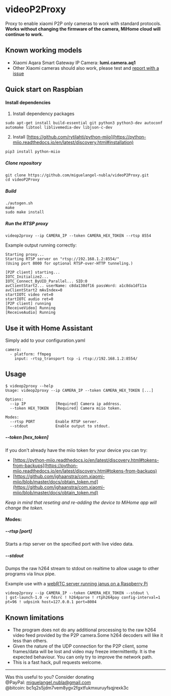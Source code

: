 # videoP2Proxy
Proxy to enable xiaomi P2P only cameras to work with standard protocols.  
**Works without changing the firmware of the camera, MiHome cloud will continue to work.**


 Known working models
-----------
* Xiaomi Aqara Smart Gateway IP Camera: **lumi.camera.aq1**
* Other Xiaomi cameras should also work, please test and [report with a issue](https://github.com/miguelangel-nubla/videoP2Proxy/issues/new)

Quick start on Raspbian
-----------

#### Install dependencies
1. Install dependency packages
```
sudo apt-get install build-essential git python3 python3-dev autoconf automake libtool liblivemedia-dev libjson-c-dev
```

2. Install [https://github.com/rytilahti/python-miio](https://python-miio.readthedocs.io/en/latest/discovery.html#installation)
```
pip3 install python-miio
```

##### Clone repository
```
git clone https://github.com/miguelangel-nubla/videoP2Proxy.git
cd videoP2Proxy
```

##### Build
```
./autogen.sh
make
sudo make install
```

##### Run the RTSP proxy
```
videop2proxy --ip CAMERA_IP --token CAMERA_HEX_TOKEN --rtsp 8554
```
Example output running correctly:
```
Starting proxy...
Starting RTSP server on "rtsp://192.168.1.2:8554/"
(Using port 8000 for optional RTSP-over-HTTP tunneling.)

[P2P client] starting...
IOTC_Initialize2...
IOTC_Connect_ByUID_Parallel... SID:0
avClientStart2... userName: c8da138df16 passWord: a1c8da1df11a
avClientStart2 mAvIndex=0
startIOTC video ret=0
startIOTC audio ret=0
[P2P client] running
[ReceiveVideo] Running
[ReceiveAudio] Running
```


Use it with Home Assistant
-----------

Simply add to your configuration.yaml
```
camera:
  - platform: ffmpeg
    input: -rtsp_transport tcp -i rtsp://192.168.1.2:8554/
```


Usage
-----------
```
$ videop2proxy --help
Usage: videop2proxy --ip CAMERA_IP --token CAMERA_HEX_TOKEN [...] 

Options:
  --ip IP             [Required] Camera ip address.
  --token HEX_TOKEN   [Required] Camera miio token.

Modes:
  --rtsp PORT         Enable RTSP server.
  --stdout            Enable output to stdout.
```
##### --token [hex_token]
If you don't already have the miio token for your device you can try:
* [https://python-miio.readthedocs.io/en/latest/discovery.html#tokens-from-backups](https://python-miio.readthedocs.io/en/latest/discovery.html#tokens-from-backups)
* [https://github.com/jghaanstra/com.xiaomi-miio/blob/master/docs/obtain_token.md](https://github.com/jghaanstra/com.xiaomi-miio/blob/master/docs/obtain_token.md)

*Keep in mind that reseting and re-adding the device to MiHome app will change the token.*

#### Modes:

##### --rtsp [port]
Starts a rtsp server on the specified port with live video data.

##### --stdout
Dumps the raw h264 stream to stdout on realtime to allow usage to other programs via linux pipe.

Example use with a [webRTC server running janus on a Raspberry Pi](https://www.rs-online.com/designspark/building-a-raspberry-pi-2-webrtc-camera)
```
videop2proxy --ip CAMERA_IP --token CAMERA_HEX_TOKEN --stdout \
| gst-launch-1.0 -v fdsrc ! h264parse ! rtph264pay config-interval=1 pt=96 ! udpsink host=127.0.0.1 port=8004
```


Known limitations
-----------
- The program does not do any additional processing to the raw h264 video feed provided by the P2P camera.Some h264 decoders will like it less than others.
- Given the nature of the UDP connection for the P2P client, some frames/data will be lost and video may freeze intermittently. It is the expected behaviour. You can only try to improve the network path.
- This is a fast hack, pull requests welcome.


-----------

Was this useful to you? Consider donating  
@PayPal: miguelangel.nubla@gmail.com  
@bitcoin: bc1q2s5jdm7vem8ygv2fgxtfukmxuruyfsqjrexk3c
